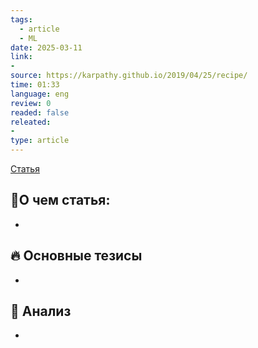 ```yaml
---
tags:
  - article
  - ML
date: 2025-03-11
link:
-
source: https://karpathy.github.io/2019/04/25/recipe/
time: 01:33
language: eng
review: 0
readed: false
releated:
-
type: article
---
```

[Статья](https://karpathy.github.io/2019/04/25/recipe/)

## 📝О чем статья:   
-

## 🔥 Основные тезисы  
-  


## 🔎 Анализ  
-  



